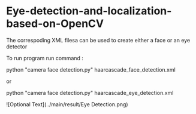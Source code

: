 # Eye-detection-and-localization-based-on-OpenCV

The correspoding XML filesa can be used to create either a face or an eye detector

To run program run command :

python "camera face detection.py" haarcascade_face_detection.xml   

or 

python "camera face detection.py" haarcascade_eye_detection.xml  

![Optional Text](../main/result/Eye Detection.png)
